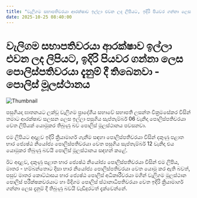 ```yaml
---
title: "වැලිගම සභාපතිවරයා ආරක්ෂාව ඉල්ලා එවන ලද ලිපියට, ඉදිරි පියවර ගන්නා ලෙස පොලිස්පතිවරයා දැනුම් දී තිබෙනවා - පොලිස් මූලස්ථානය"
date: 2025-10-25 08:40:00
---
```


# වැලිගම සභාපතිවරයා ආරක්ෂාව ඉල්ලා එවන ලද ලිපියට, ඉදිරි පියවර ගන්නා ලෙස පොලිස්පතිවරයා දැනුම් දී තිබෙනවා - පොලිස් මූලස්ථානය

![Thumbnail](https://helakuru.sgp1.cdn.digitaloceanspaces.com/esana/images/lib/srilanka-police[1].jpg)

පසුගියදා ඝාතනයට ලක්වූ වැලිගම ප්‍රාදේශීය සභාවේ සභාපති ලසන්ත වික්‍රමසේකර විසින් තමාට ආරක්ෂාව සලසන ලෙස ඉල්ලා පසුගිය සැප්තැම්බර් 06 වැනිදා පොලිස්පතිවරයා වෙත ලිපියක් යොමුකර තිබුණු බව පොලිස් මූලස්ථානය පවසනවා.

එම ලිපියට අදාළව ඉදිරි ක්‍රියාමාර්ග ගැනීම සඳහා පොලිස්පතිවරයා විසින් දකුණු පළාත භාර ජ්‍යෙෂ්ඨ නියෝජ්‍ය පොලිස්පතිවරයා වෙත පසුගිය සැප්තැම්බර් 12 වැනිදා එය යොමුකර තිබුණු බවයි පොලිස් මූලස්ථානය සඳහන් කළේ.

ඊට අදාළව, දකුණු පළාත භාර ජ්‍යෙෂ්ඨ නියෝජ්‍ය පොලිස්පතිවරයා විසින් එම ලිපිය, මාතර - හම්බන්තොට දිසා භාර නියෝජ්‍ය පොලිස්පතිවරයා වෙත යොමු කර ඇති බවත්, පසුව මාතර කොට්ඨාසය භාර ජ්‍යෙෂ්ඨ පොලිස් අධිකාරීවරයා මගින් වැලිගම මූලස්ථාන පොලිස් පරීක්ෂකවරයාට හා මිදිගම පොලිස් ස්ථානාධිපතිවරයා වෙත ඉදිරි ක්‍රියාමාර්ග ගන්නා ලෙස දැනුම් දී තිබුණු බවයි වැඩිදුරටත් දැක්වෙන්නේ.

